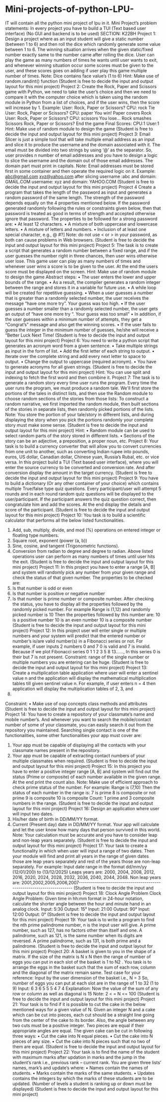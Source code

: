 # Mini-projects-of-python-LPU-
IT will contain all the python mini project of lpu in it.
Mini Project’s problem statements:
In every project you have to build a TUI (Text based user interface) 
(No GUI and backend is to be used)
SECTION: K22BH
Project 1:
Design a project where as an input student will give a static number (between 1 to 6) and then 
roll the dice which randomly generate some value between 1 to 6. The winning situation arrives 
when the given static/fixed number exactly same to the number came after rolling the dice.
User can play the game as many numbers of times he wants until user wants to exit, and 
whenever winning situation occur some scores must be given to the user, and these scores goes 
on adding if user play this game multiple number of times.
Note: Dice contains face value’s (1 to 6)
Hint: Make use of random.randint() function
(Student is free to decide the input and output layout for this mini project)
Project 2: 
Create the Rock, Paper and Scissors game with Python, we need to take the user’s choice and 
then we need to compare it with the computer choice which is taken using the random module 
in Python from a list of choices, and if the user wins, then the score will increase by 1.
Example:
User: Rock, Paper or Scissors?
CPU: rock
Tie
User: Rock, Paper or Scissors?
CPU: paper
You win! Paper covers Rock
User: Rock, Paper or Scissors?
CPU: scissors
You lose… Rock smashes Scissors
Rock, Paper or Scissors?
End the game
Final Scores:
CPU:1
User:1
Hint: Make use of random module to design the game
(Student is free to decide the input and output layout for this mini project)
Project 3: 
Email Slicer is just a simple tool that will take multiple email address as an input and slice it to 
produce the username and the domain associated with it. The email must be divided into two 
strings by using ‘@’ as the separator.
So, user provides n number of email addresses and you have to design a logic to slice the 
username and the domain out of those email addresses. The domain part must print in capitals.
Note: Email addresses must be stored first in some container and then operate the required logic 
on it.
Example:
abc@gmail.com
xyz@yahoo.com
after slicing
username :abc and domain: GMAIL.COM
username: xyz and domain: YAHOO.COM
(Student is free to decide the input and output layout for this mini project)
Project 4
Create a program that takes the length of the password as input and generates a random 
password of the same length. The strength of the password depends equally on the 4 properties 
mentioned below. If the password generated randomly following the rules or constraints given 
below, then that password is treated as good in terms of strength and accepted otherwise ignore 
that password.
The properties to be followed for a strong password are:
• At least 12 characters.
• A mixture of both uppercase and lowercase letters.
• A mixture of letters and numbers.
• Inclusion of at least one special character, e.g., @ #?]
Note: do not use < or > in your password, as both can cause problems in Web browsers.
(Student is free to decide the input and output layout for this mini project)
Project 5:
The task is to create a script that generates a random number between a fixed range, and if the 
user guesses the number right in three chances, then user wins otherwise user lose.
This game user can play as many numbers of times and whenever user wins a score is to be given 
to the user.
At the end the users score must be displayed on the screen.
Hint: Make use of random module to design the game
Abstract steps:
• The user enters the lower and upper bounds of the range.
• As a result, the compiler generates a random integer between the range and stores it in 
a variable for future use.
• A while loop will be created for repetitive guessing.
• When a user guesses a number that is greater than a randomly selected number, the 
user receives the message “have one more try”. Your guess was too high.
• If the user guesses a number smaller than a randomly selected number, the user gets an 
output of “have one more try “. Your guess was too small”
• In addition, if the user guesses within a minimum number of attempts, they get a 
“Congrat’s” message and also get the winning scores.
• If the user fails to guess the integer in the minimum number of guesses, he/she will 
receive a “Better Luck Next Time!
(Student is free to decide the input and output layout for this mini project)
Project 6:
You need to write a python script that generates an acronym word from a given sentence.
• Take multiple strings as input in the form of list.
• Add the first letter of each string to output.
• Iterate over the complete string and add every next letter to space to output.
• Change the output to uppercase (required acronym).
• You have to generate acronyms for all given strings.
(Student is free to decide the input and output layout for this mini project)
Hint: You can use split and indexing to fetch the first word and then combine it.
Project 7: 
The task is to generate a random story every time user runs the program.
Every time the user runs the program, we must produce a random tale. We'll first store the 
portions of the tales in distinct lists, and then use the Random module to choose random 
sections of the stories from those lists:
To construct a random narrative, we first imported the random module, then built sections of 
the stories in separate lists, then randomly picked portions of the lists.
Note: You store the portion of your tale/story in different lists, and during displaying the story 
when you pick the portions randomly your complete story must make some sense.
(Student is free to decide the input and output layout for this mini project)
Hint: 
• Random module can be used to select random parts of the story stored in different lists.
• Sections of the story can be an adjective, a preposition, a proper noun, etc.
Project 8:
Your task is to build a currency converter that will allow you to convert currencies from one unit 
to another, such as converting Indian rupee into pounds, euros, US dollar, Canadian dollar, 
Chinese yuan, Russia’s Rubal, etc. or vice versa.
In this project build a TUI (Text based user interface), where you will enter the source currency 
to be converted and conversion rate. And after conversion display the amount in the target 
currency.
(Student is free to decide the input and output layout for this mini project)
Project 9:
You have to build a dictionary (Or any other container of your choice) which contains multiple 
True/false type quiz questions.
Every participant/user will attempt 5 rounds and in each round random quiz questions will be 
displayed to the user/participant.
If the participant answers the quiz question correct, then congratulate him and add the scores.
At the end display the details and score of the participant.
(Student is free to decide the input and output layout for this mini project)
Project 10:
You task is to build a scientific calculator that performs all the below listed functionalities.
1. Add, sub, multiply, divide, and mod (%) operations on entered integer or floating type 
numbers.
2. Square root, exponent (power (a, b))
3. Sine, cosine, and tangent (Trigonometric functions).
4. Conversion from radian to degree and degree to radian.
Above listed operations user can perform as many numbers of times until user hits the 
exit.
(Student is free to decide the input and output layout for this mini project)
Project 11:
In this project you have to enter a range [A, B] and system will randomly pick any number from 
your given range and check the status of that given number.
The properties to be checked are:
1. Is that number is odd or even
2. Is that number is positive or negative number
3. Is that number is prime number or composite number.
After checking the status, you have to display all the properties followed by the randomly 
picked number.
For example 
Range is (1,12) and randomly picked number is 10
Then the properties followed by this number are:
10 is a positive number
10 is an even number
10 is a composite number
(Student is free to decide the input and output layout for this mini project)
Project 12:
In this project user will enter single or multiple numbers and your system will predict that the 
entered number or number’s is/are valid number(s) in a Fibonacci series or not.
For example, if user inputs 2 numbers
0 and 7
0 is valid and 7 is invalid.
Because if we plot Fibonacci series 0 1 1 2 3 5 8 13……, In this series 0 is their but 7 is not 
present.
Constraint: range of the single number or multiple numbers you are entering can be huge.
(Student is free to decide the input and output layout for this mini project)
Project 13:
Create a multiplication table application where user will enter a sentinel value n and the 
application will display the mathematical multiplication tables till given sentinel value n.
For example, if user enters n = 4 then application will display the multiplication tables of 2, 3, and 
4.
Constraint:
• Make use of oop concepts class methods and attributes
(Student is free to decide the input and output layout for this mini project)
Project 14:
You have to create a repository of your classmate’s name and mobile number’s. And whenever 
you want to search the mobile/contact number of some of your classmate, you can easily search 
it out from the repository you maintained.
Searching single contact is one of the functionalities, some other functionalities your app must 
cover are:
1. Your app must be capable of displaying all the contacts with your classmate names 
present in the repository.
2. Your app must be capable of extracting contact numbers of your multiple classmates 
when required.
(Student is free to decide the input and output layout for this mini project)
Project 15:
In this project you have to enter a positive integer range [A, B] and system will find out the 
status (Prime or composite) of each number available in the given range. At the end print the 
count also.
Note: Make use of efficient approach to check prime status of the number.
For example:
Range is (7,10)
Then the status of each number in the range is:
7 is prime
8 is composite or not prime
9 is composite
10 is composite
Count: 1 prime and 3 composite numbers in the range.
(Student is free to decide the input and output layout for this mini project)
Project 16:
Design an application where user will input two dates.
1. His/her date of birth in DD/MM/YY format.
2. Current (Present day) date in DD/MM/YY format.
Your app will calculate and let the user know how many days that person survived in 
this world.
Note: Your calculation must be accurate and you have to consider leap and non-leap years 
separately.
(Student is free to decide the input and output layout for this mini project)
Project 17:
Your task to create a functionality in which when user will input a range of two dates. Then your 
module will find and print all years in the range of given dates those are leap years separately 
and rest of the years those are non-leap separately.
For example:
Input date range in the format dd/mm/yy
(12/01/200) to (13/12/2025)
Leaps years are:
2000, 2004, 2008, 2012, 2016, 2020, 2024, 2028, 2032, 2036, 2040, 2044, 2048.
Non leap years are:
2001,2002,2005,2006,2007-----------------------------------------------------------------------
(Student is free to decide the input and output layout for this mini project)
Project 18:
Clock Angle Problem
Clock Angle Problem: Given time in hh:mm format in 24-hour notation, calculate the shorter 
angle between the hour and minute hand in an analog clock.
Input: 5:30
Output: 15°
Input: 21:00
Output: 90° 
Input: 12:00
Output: 0° 
(Student is free to decide the input and output layout for this mini project)
Project 19:
Your task is to write a program to find the nth prime palindrome number, n is the input user 
will give.
A prime number, such as 127, has no factors other than itself and one. A palindrome, such as 
121, is the same number when its digits are reversed. A prime palindrome, such as 131, is both 
prime and a palindrome. 
(Student is free to decide the input and output layout for this mini project)
Project 20: 
A basket is given to you in the shape of a matrix. If the size of the matrix is N x N then the range 
of number of eggs you can put in each slot of the basket is 1 to N2 
. You task is to arrange the 
eggs in the basket such that the sum of each row, column and the diagonal of the matrix remain 
same.
Test case for your reference:
Input by the user dimension of the basket i.e., N = 3
So, number of eggs you can put at each slot are in the range of 1 to 32
(1 to 9)
Input:
6 3 6
5 5 5
4 7 4
Explanation:
 Now the value of the sum of 
 any row or column as well as diagonal is 15
Note: 2 < = N <= 100
(Student is free to decide the input and output layout for this mini project)
Project 21: 
Your task is to find if it is possible to cut the cake in the below mentioned ways for a given value 
of N.
Given an integer N and a cake which can be cut into pieces, each cut should be a straight line 
going from the center of the cake to its border. Also, the angle between any two cuts must be 
a positive integer. Two pieces are equal if their appropriate angles are equal. 
The given cake can be cut in following three ways:
• Cut the cake into N equal pieces.
• Cut the cake into N pieces of any size.
• Cut the cake into N pieces such that no two of them are equal.
(Student is free to decide the input and output layout for this mini project)
Project 22: 
Your task is to find the name of the student with maximum marks after updation in marks and 
the jump in the student’s rank i.e., previous rank – current rank.
You are given three lists’ names, mark’s and update’s where:
• Names contain the names of students.
• Marks contain the marks of the same students.
• Updates contains the integers by which the marks of these students are to be updated.
(Number of levels a student is ranking up or down must be displayed) 
(Student is free to decide the input and output layout for this mini project)
